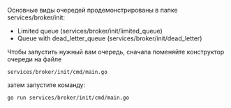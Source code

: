 
Основные виды очередей продемонстрированы в папке services/broker/init:
- Limited queue (services/broker/init/limited_queue)
- Queue with dead_letter_queue (services/broker/init/dead_letter)

Чтобы запустить нужный вам очередь, сначала поменяйте конструктор очереди на файле
```
services/broker/init/cmd/main.go
```
затем запустите команду:
```
go run services/broker/init/cmd/main.go
```